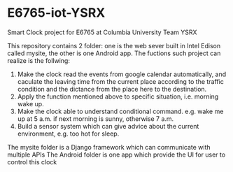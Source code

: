 # E6765-iot-YSRX
Smart Clock project for E6765 at Columbia University
Team YSRX

This repository contains 2 folder: one is the web sever built in Intel Edison called mysite, the other is one Android app.
The fuctions such project can realize is the follwing:
1. Make the clock read the events from google calendar automatically, and caculate the leaving time from the current place according to
the traffic condition and the dictance from the place here to the destination.
2. Apply the function mentioned above to specific situation, i.e. morning wake up.
3. Make the clock able to understand conditional command. e.g. wake me up at 5 a.m. if next morning is sunny, otherwise 7 a.m.
4. Build a sensor system which can give advice about the current environment, e.g. too hot for sleep.

The mysite folder is a Django framework which can communicate with multiple APIs
The Android folder is one app which provide the UI for user to control this clock
